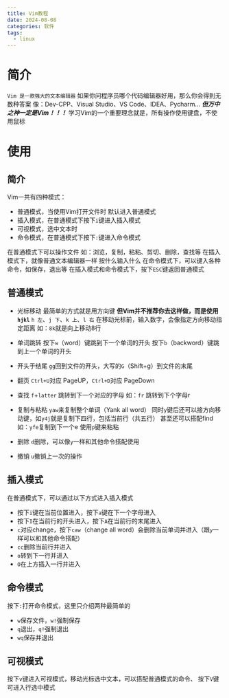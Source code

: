 ```yaml
---
title: Vim教程
date: 2024-08-08
categories: 软件
tags:
  - linux
---
```

# 简介
`Vim 是一款强大的文本编辑器`
如果你问程序员哪个代码编辑器好用，那么你会得到无数种答案
像：Dev-CPP、Visual Studio、VS Code、IDEA、Pycharm...
***但万中之神一定是Vim！！！***
学习Vim的一个重要理念就是，所有操作使用键盘，不使用鼠标
 
# 使用
## 简介
Vim一共有四种模式：
* 普通模式，当使用Vim打开文件时 默认进入普通模式
* 插入模式，在普通模式下按下`i`键进入插入模式
* 可视模式，选中文本时
* 命令模式，在普通模式下按下`:`键进入命令模式

在普通模式下可以操作文件 如：浏览，复制，粘粘、剪切、删除，查找等
在插入模式下，就像普通文本编辑器一样 按什么输入什么
在命令模式下，可以键入各种命令，如保存，退出等
在插入模式和命令模式下，按下`ESC`键返回普通模式
## 普通模式
- 光标移动
	最简单的方式就是用方向键 **但Vim并不推荐你去这样做，而是使用`hjkl`**
	`h 左`、`j 下`、`k 上`、`l 右`
	在移动光标前，输入数字，会像指定方向移动指定距离 如：`8k`就是向上移动8行
	
- 单词跳转
	按下`w`（word）键跳到下一个单词的开头 按下`b`（backword）键跳到上一个单词的开头
	
- 开头于结尾
	`gg`回到文件的开头，大写的`G`（Shift+g）到文件的末尾
	
- 翻页
	`Ctrl+U`对应 PageUP，`Ctrl+D`对应 PageDown
	
- 查找
	`f`+`latter` 跳转到下一个对应的字母 如：`fr` 跳转到下个字母r
	
- 复制与粘粘
	`yaw`来复制整个单词（Yank all word）
	同时`y`键后还可以接方向移动键，如`y4j`就是复制下四行，包括当前行（共五行）
	甚至还可以搭配find 如：`yfe`复制到下一个e
	使用`p`键来粘粘
	
- 删除 
	`d`删除，可以像`y`一样和其他命令搭配使用
	
- 撤销
	`u`撤销上一次的操作
## 插入模式
在普通模式下，可以通过以下方式进入插入模式
- 按下`i`键在当前位置进入，按下`a`键在下一个字母进入
- 按下`I`在当前行的开头进入，按下`A`在当前行的末尾进入
- `c`对应change，按下`caw`（change all word）会删除当前单词并进入（跟`y`一样可以和其他命令搭配）
- `cc`删除当前行并进入
- `o`转到下一行并进入
- `O`在上方插入一行并进入

## 命令模式
按下`:`打开命令模式，这里只介绍两种最简单的
- `w`保存文件，`w!`强制保存
- `q`退出，`q!`强制退出
- `wq`保存并退出

## 可视模式
按下`v`键进入可视模式，移动光标选中文本，可以搭配普通模式的命令、
按下`V`键可进入行选中模式